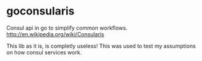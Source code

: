 goconsularis
============

Consul api in go to simplify common workflows.
http://en.wikipedia.org/wiki/Consularis


This lib as it is, is completly useless! This was used to test my assumptions on how consul services work.
